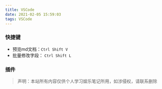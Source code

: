 ```yaml
---
title: VSCode
date: 2021-02-05 15:59:03
tags: VSCode
---
```


### 快捷键
- 预览md文档：`Ctrl Shift V`
- 批量修改字段： `Ctrl Shift L`

### 插件


> 声明：本站所有内容仅供个人学习娱乐笔记所用，如涉侵权，请联系删除